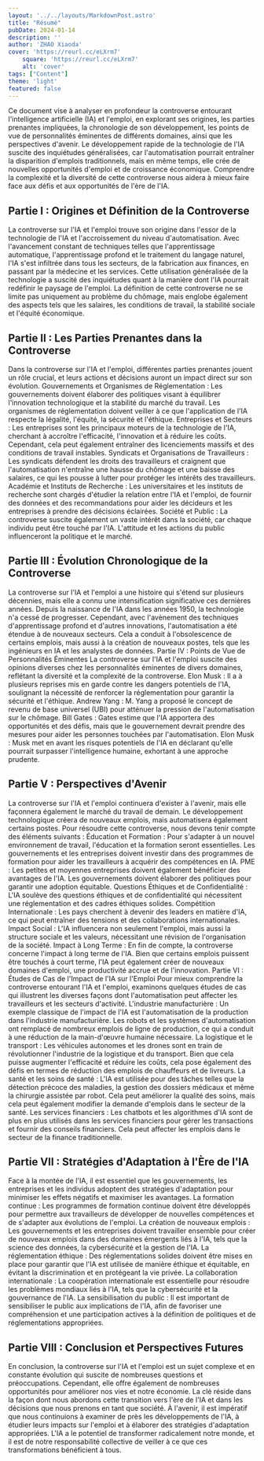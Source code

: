 ```yaml
---
layout: '../../layouts/MarkdownPost.astro'
title: "Résumé"
pubDate: 2024-01-14
description: ''
author: 'ZHAO Xiaoda'
cover: 'https://reurl.cc/eLXrm7'
    square: 'https://reurl.cc/eLXrm7'
    alt: 'cover'
tags: ["Content"]
theme: 'light'
featured: false
---
```


Ce document vise à analyser en profondeur la controverse entourant l'intelligence artificielle (IA) et l'emploi, en explorant ses origines, les parties prenantes impliquées, la chronologie de son développement, les points de vue de personnalités éminentes de différents domaines, ainsi que les perspectives d'avenir. Le développement rapide de la technologie de l'IA suscite des inquiétudes généralisées, car l'automatisation pourrait entraîner la disparition d'emplois traditionnels, mais en même temps, elle crée de nouvelles opportunités d'emploi et de croissance économique. Comprendre la complexité et la diversité de cette controverse nous aidera à mieux faire face aux défis et aux opportunités de l'ère de l'IA.

## Partie I : Origines et Définition de la Controverse

La controverse sur l'IA et l'emploi trouve son origine dans l'essor de la technologie de l'IA et l'accroissement du niveau d'automatisation. Avec l'avancement constant de techniques telles que l'apprentissage automatique, l'apprentissage profond et le traitement du langage naturel, l'IA s'est infiltrée dans tous les secteurs, de la fabrication aux finances, en passant par la médecine et les services. Cette utilisation généralisée de la technologie a suscité des inquiétudes quant à la manière dont l'IA pourrait redéfinir le paysage de l'emploi. La définition de cette controverse ne se limite pas uniquement au problème du chômage, mais englobe également des aspects tels que les salaires, les conditions de travail, la stabilité sociale et l'équité économique.

## Partie II : Les Parties Prenantes dans la Controverse

Dans la controverse sur l'IA et l'emploi, différentes parties prenantes jouent un rôle crucial, et leurs actions et décisions auront un impact direct sur son évolution.
Gouvernements et Organismes de Réglementation : Les gouvernements doivent élaborer des politiques visant à équilibrer l'innovation technologique et la stabilité du marché du travail. Les organismes de réglementation doivent veiller à ce que l'application de l'IA respecte la légalité, l'équité, la sécurité et l'éthique.
Entreprises et Secteurs : Les entreprises sont les principaux moteurs de la technologie de l'IA, cherchant à accroître l'efficacité, l'innovation et à réduire les coûts. Cependant, cela peut également entraîner des licenciements massifs et des conditions de travail instables.
Syndicats et Organisations de Travailleurs : Les syndicats défendent les droits des travailleurs et craignent que l'automatisation n'entraîne une hausse du chômage et une baisse des salaires, ce qui les pousse à lutter pour protéger les intérêts des travailleurs.
Académie et Instituts de Recherche : Les universitaires et les instituts de recherche sont chargés d'étudier la relation entre l'IA et l'emploi, de fournir des données et des recommandations pour aider les décideurs et les entreprises à prendre des décisions éclairées.
Société et Public : La controverse suscite également un vaste intérêt dans la société, car chaque individu peut être touché par l'IA. L'attitude et les actions du public influenceront la politique et le marché.

## Partie III : Évolution Chronologique de la Controverse

La controverse sur l'IA et l'emploi a une histoire qui s'étend sur plusieurs décennies, mais elle a connu une intensification significative ces dernières années. Depuis la naissance de l'IA dans les années 1950, la technologie n'a cessé de progresser. Cependant, avec l'avènement des techniques d'apprentissage profond et d'autres innovations, l'automatisation a été étendue à de nouveaux secteurs. Cela a conduit à l'obsolescence de certains emplois, mais aussi à la création de nouveaux postes, tels que les ingénieurs en IA et les analystes de données.
Partie IV : Points de Vue de Personnalités Éminentes
La controverse sur l'IA et l'emploi suscite des opinions diverses chez les personnalités éminentes de divers domaines, reflétant la diversité et la complexité de la controverse.
Elon Musk : Il a à plusieurs reprises mis en garde contre les dangers potentiels de l'IA, soulignant la nécessité de renforcer la réglementation pour garantir la sécurité et l'éthique.
Andrew Yang : M. Yang a proposé le concept de revenu de base universel (UBI) pour atténuer la pression de l'automatisation sur le chômage.
Bill Gates : Gates estime que l'IA apportera des opportunités et des défis, mais que le gouvernement devrait prendre des mesures pour aider les personnes touchées par l'automatisation.
Elon Musk : Musk met en avant les risques potentiels de l'IA en déclarant qu'elle pourrait surpasser l'intelligence humaine, exhortant à une approche prudente.

## Partie V : Perspectives d'Avenir

La controverse sur l'IA et l'emploi continuera d'exister à l'avenir, mais elle façonnera également le marché du travail de demain. Le développement technologique créera de nouveaux emplois, mais automatisera également certains postes. Pour résoudre cette controverse, nous devons tenir compte des éléments suivants :
Éducation et Formation : Pour s'adapter à un nouvel environnement de travail, l'éducation et la formation seront essentielles. Les gouvernements et les entreprises doivent investir dans des programmes de formation pour aider les travailleurs à acquérir des compétences en IA.
PME : Les petites et moyennes entreprises doivent également bénéficier des avantages de l'IA. Les gouvernements doivent élaborer des politiques pour garantir une adoption équitable.
Questions Éthiques et de Confidentialité : L'IA soulève des questions éthiques et de confidentialité qui nécessitent une réglementation et des cadres éthiques solides.
Compétition Internationale : Les pays cherchent à devenir des leaders en matière d'IA, ce qui peut entraîner des tensions et des collaborations internationales.
Impact Social : L'IA influencera non seulement l'emploi, mais aussi la structure sociale et les valeurs, nécessitant une révision de l'organisation de la société.
Impact à Long Terme : En fin de compte, la controverse concerne l'impact à long terme de l'IA. Bien que certains emplois puissent être touchés à court terme, l'IA peut également créer de nouveaux domaines d'emploi, une productivité accrue et de l'innovation.
Partie VI : Études de Cas de l'Impact de l'IA sur l'Emploi
Pour mieux comprendre la controverse entourant l'IA et l'emploi, examinons quelques études de cas qui illustrent les diverses façons dont l'automatisation peut affecter les travailleurs et les secteurs d'activité.
L'industrie manufacturière : Un exemple classique de l'impact de l'IA est l'automatisation de la production dans l'industrie manufacturière. Les robots et les systèmes d'automatisation ont remplacé de nombreux emplois de ligne de production, ce qui a conduit à une réduction de la main-d'œuvre humaine nécessaire.
La logistique et le transport : Les véhicules autonomes et les drones sont en train de révolutionner l'industrie de la logistique et du transport. Bien que cela puisse augmenter l'efficacité et réduire les coûts, cela pose également des défis en termes de réduction des emplois de chauffeurs et de livreurs.
La santé et les soins de santé : L'IA est utilisée pour des tâches telles que la détection précoce des maladies, la gestion des dossiers médicaux et même la chirurgie assistée par robot. Cela peut améliorer la qualité des soins, mais cela peut également modifier la demande d'emplois dans le secteur de la santé.
Les services financiers : Les chatbots et les algorithmes d'IA sont de plus en plus utilisés dans les services financiers pour gérer les transactions et fournir des conseils financiers. Cela peut affecter les emplois dans le secteur de la finance traditionnelle.

## Partie VII : Stratégies d'Adaptation à l'Ère de l'IA

Face à la montée de l'IA, il est essentiel que les gouvernements, les entreprises et les individus adoptent des stratégies d'adaptation pour minimiser les effets négatifs et maximiser les avantages.
La formation continue : Les programmes de formation continue doivent être développés pour permettre aux travailleurs de développer de nouvelles compétences et de s'adapter aux évolutions de l'emploi.
La création de nouveaux emplois : Les gouvernements et les entreprises doivent travailler ensemble pour créer de nouveaux emplois dans des domaines émergents liés à l'IA, tels que la science des données, la cybersécurité et la gestion de l'IA.
La réglementation éthique : Des réglementations solides doivent être mises en place pour garantir que l'IA est utilisée de manière éthique et équitable, en évitant la discrimination et en protégeant la vie privée.
La collaboration internationale : La coopération internationale est essentielle pour résoudre les problèmes mondiaux liés à l'IA, tels que la cybersécurité et la gouvernance de l'IA.
La sensibilisation du public : Il est important de sensibiliser le public aux implications de l'IA, afin de favoriser une compréhension et une participation actives à la définition de politiques et de réglementations appropriées.

## Partie VIII : Conclusion et Perspectives Futures

En conclusion, la controverse sur l'IA et l'emploi est un sujet complexe et en constante évolution qui suscite de nombreuses questions et préoccupations. Cependant, elle offre également de nombreuses opportunités pour améliorer nos vies et notre économie. La clé réside dans la façon dont nous abordons cette transition vers l'ère de l'IA et dans les décisions que nous prenons en tant que société.
À l'avenir, il est impératif que nous continuions à examiner de près les développements de l'IA, à étudier leurs impacts sur l'emploi et à élaborer des stratégies d'adaptation appropriées. L'IA a le potentiel de transformer radicalement notre monde, et il est de notre responsabilité collective de veiller à ce que ces transformations bénéficient à tous.